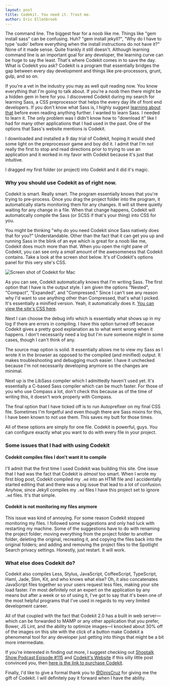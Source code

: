```yaml
---
layout: post
title: Codekit. You need it. Trust me.
author: Eric Ellenbrook
---
```

The command line. The biggest fear for a noob like me. Things like "gem install sass" can be confusing. Huh? "gem install jekyll?", "Why do I have to type 'sudo' before everything when the install instructions do not have it?" None of it made sense. Quite frankly it still doesn't. Although learning command line is an important goal for any developer, the learning curve can be huge to say the least. That's where Codekit comes in to save the day. What is Codekit you ask? Codekit is a program that essentially bridges the gap between every day development and things like pre-processors, grunt, gulp, and so on. 

<!--more-->

If you're a vet in the industry you may as well quit reading now. You know everything that I'm going to talk about. If you're a noob then there might be a hidden gem in here for you. I discovered Codekit during my search for learning Sass, a CSS preprocessor that helps the every day life of front end developers. If you don't know what Sass is, I highly suggest [learning about that](http://sass-lang.com) before even reading anything further. I wanted to learn Sass. I needed to learn it. The only problem was I didn't know how to "download it" like I had for many other applications that I had used in the past. One of the options that Sass's website mentions is Codekit.

I downloaded and installed a 9 day trial of Codekit, hoping it would shed some light on the preprocessor game and boy did it. I admit that I'm not really the first to stop and read directions prior to trying to use an application and it worked in my favor with Codekit because it's just that intuitive. 

I dragged my first folder (or project) into Codekit and it did it's magic. 

### Why you should use Codekit as of right now.

Codekit is smart. Really smart. The program essentially knows that you're trying to pre-process. Once you drag the project folder into the program, it automatically starts monitoring them for any changes. It will sit there quietly waiting for any change in a file. When that change happens, Codekit will automatically compile the Sass (or SCSS if that's your thing) into CSS for you.  

You might be thinking "why do you need Codekit since Sass natively does that for you?" Understandable. Other than the fact that it can get you up and running Sass in the blink of an eye which is great for a noob like me, Codekit does much more than that. When you open the right pane of Codekit, you can see only a *small* amount of the awesomeness that Codekit contains. Take a look at the screen shot below. It's of Codekit's options panel for this very site's CSS.

![Screen shot of Codekit for Mac](http://i.imgur.com/cX9xlyW.png)

As you can see, Codekit automatically knows that I'm writing Sass. The first option that I have is the output style. I am given the options "Nested", "Compact", "Expanded", and "Compressed." Since I can't see any reason why I'd want to use anything other than Compressed, that's what I picked. It's essentially a minified version. Yeah, it automatically does it. [You can view the site's CSS here](http://ellenbrook.github.io/assets/css/main.css).

Next I can choose the debug info which is essentially what shows up in my log if there are errors in compiling. I have this option turned off because Codekit gives a pretty good explanation as to what went wrong when it happens. I don't necessarily need a log but I'm sure someone might in some cases, though I can't think of any.

The source map option is solid. It essentially allows me to view my Sass as I wrote it in the browser as opposed to the compiled (and minified) output. It makes troubleshooting and debugging much easier. I have it unchecked because I'm not necessarily developing anymore so the changes are minimal.

Next up is the LibSass compiler which I admittedly haven't used yet. It's essentially a C-based Sass compiler which can be much faster. For those of you who use Compass a lot, don't check this because as of the time of writing this, it doesn't work properly with Compass. 

The final option that I have ticked off is to run Autoprefixer on my final CSS file. Sometimes I'm forgetful and even though there are Sass mixins for this, I have been known to not use them. This saves my butt for those times.

All of these options are simply for one file. Codekit is powerful, guys. You can configure exactly what you want to do with every file in your project.

### Some issues that I had with using Codekit

#### Codekit compiles files I don't want it to compile
I'll admit that the first time I used Codekit was building this site. One issue that I had was the fact that Codekit is *almost* too smart. When I wrote my first blog post, Codekit compiled my `.md` into an HTMl file and I accidentally started editing that and there was a big issue that lead to a lot of confusion. Anyhow, since Jekyll compiles my `.md` files I have this project set to ignore `.md` files. It's that simple. 

#### Codekit is not monitoring my files anymore
This issue was kind of annoying. For some reason Codekit stopped monitoring my files. I followed some suggestions and only had luck with restarting my machine. Some of the suggestions have to do with renaming the project folder; moving everything from the project folder to another folder, deleting the original, recreating it, and copying the files back into the original folders; and adding and removing the project files to the Spotlight Search privacy settings. Honestly, just restart. It will work.

### What else does Codekit do?

Codekit also compiles Less, Stylus, JavaScript, CoffeeScript, TypeScript, Haml, Jade, Slim, Kit, and who knows what else? Oh, it also concatenates JavaScript files together so your users request less files, making your site load faster. I'm most definitely not an expert on the application by any means but after a week or so of using it, I've got to say that it's been one of the most helpful programs that I've used in regards to my very limited development career.

All of that coupled with the fact that Codekit 2.0 has a built in web server&mdash;which can be forwarded to MAMP or any other application that you prefer, Bower, JS Lint, and the ability to optimize images&mdash;I knocked about 30% off of the images on this site with the click of a button make Codekit a phenomenal tool for any developer just getting into things that might be a bit more intermediate.

If you're interested in finding out more, I suggest checking out [Shoptalk Show Podcast Episode #115](http://shoptalkshow.com/episodes/115-bryan-jones-guy-meyer/) and [Codekit's Website](https://incident57.com/codekit/) if this silly little post convinced you, then [here is the link to purchase Codekit](https://incident57.com/codekit/purchase.php). 

Finally, I'd like to give a formal thank you to [@DinisCruz](https://twitter.com/DinisCruz) for giving me the gift of Codekit. I will definitely pay it forward when I have the ability.